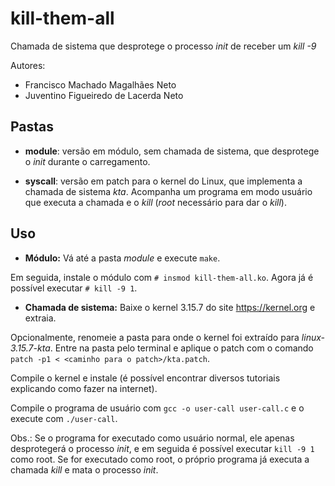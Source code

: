 kill-them-all
=============

Chamada de sistema que desprotege o processo *init* de receber um *kill -9*

Autores:

* Francisco Machado Magalhães Neto
* Juventino Figueiredo de Lacerda Neto

Pastas
------

* **module**: versão em módulo, sem chamada de sistema, que desprotege o *init* durante o carregamento.

* **syscall**: versão em patch para o kernel do Linux, que implementa a chamada de sistema *kta*.
Acompanha um programa em modo usuário que executa a chamada e o *kill* (*root* necessário para dar o *kill*).

Uso
---

* **Módulo:** Vá até a pasta *module* e execute `make`.

Em seguida, instale o módulo com `# insmod kill-them-all.ko`.
Agora já é possível executar `# kill -9 1`.

* **Chamada de sistema:** Baixe o kernel 3.15.7 do site <https://kernel.org> e extraia.

Opcionalmente, renomeie a pasta para onde o kernel foi extraído para *linux-3.15.7-kta*.
Entre na pasta pelo terminal e aplique o patch com o comando `patch -p1 < <caminho para o patch>/kta.patch`.

Compile o kernel e instale (é possível encontrar diversos tutoriais explicando como fazer na internet).

Compile o programa de usuário com `gcc -o user-call user-call.c` e o execute com `./user-call`.

Obs.: Se o programa for executado como usuário normal, ele apenas desprotegerá o processo *init*, e em seguida é possível executar `kill -9 1` como root. Se for executado como root, o próprio programa já executa a chamada *kill* e mata o processo *init*.
